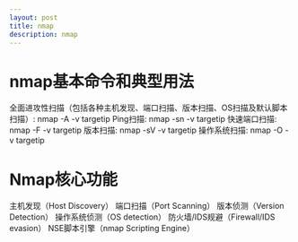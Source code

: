 ```yaml
---
layout: post
title: nmap
description: nmap
---
```


nmap基本命令和典型用法
======================

全面进攻性扫描（包括各种主机发现、端口扫描、版本扫描、OS扫描及默认脚本扫描）:
    nmap -A -v targetip
Ping扫描:
    nmap -sn -v targetip
快速端口扫描:
    nmap -F -v targetip
版本扫描:
    nmap -sV -v targetip 
操作系统扫描:
    nmap -O -v targetip

Nmap核心功能
============

主机发现（Host Discovery）
端口扫描（Port Scanning）
版本侦测（Version Detection）
操作系统侦测（OS detection）
防火墙/IDS规避（Firewall/IDS evasion）
NSE脚本引擎（nmap Scripting Engine）
